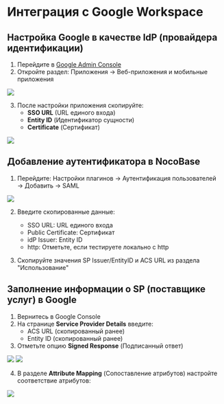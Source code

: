 # Интеграция с Google Workspace

## Настройка Google в качестве IdP (провайдера идентификации)

1. Перейдите в [Google Admin Console](https://admin.google.com/)
2. Откройте раздел: Приложения → Веб-приложения и мобильные приложения

![](https://static-docs.nocobase.com/0812780b990a97a63c14ea8991959827.png)

3. После настройки приложения скопируйте:
   - **SSO URL** (URL единого входа)
   - **Entity ID** (Идентификатор сущности) 
   - **Certificate** (Сертификат)

![](https://static-docs.nocobase.com/aafd20a794730e85411c0c8f368637e0.png)

## Добавление аутентификатора в NocoBase

1. Перейдите: Настройки плагинов → Аутентификация пользователей → Добавить → SAML

![](https://static-docs.nocobase.com/5bc18c7952b8f15828e26bb07251a335.png)

2. Введите скопированные данные:
   - SSO URL: URL единого входа
   - Public Certificate: Сертификат
   - idP Issuer: Entity ID
   - http: Отметьте, если тестируете локально с http

3. Скопируйте значения SP Issuer/EntityID и ACS URL из раздела "Использование"

## Заполнение информации о SP (поставщике услуг) в Google

1. Вернитесь в Google Console
2. На странице **Service Provider Details** введите:
   - ACS URL (скопированный ранее)
   - Entity ID (скопированный ранее)
3. Отметьте опцию **Signed Response** (Подписанный ответ)

![](https://static-docs.nocobase.com/1536268bf8df4a5ebc72384317172191.png)
![](https://static-docs.nocobase.com/c7de1f8b84c1335de110e5a7c96255c4.png)

4. В разделе **Attribute Mapping** (Сопоставление атрибутов) настройте соответствие атрибутов:

![](https://static-docs.nocobase.com/27180f2f46480c3fee3016df86d6fdb8.png)
